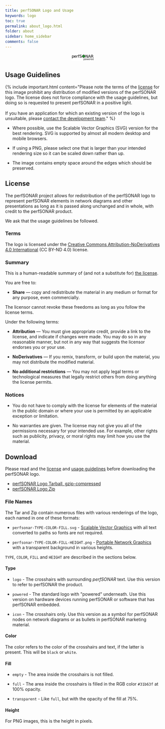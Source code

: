```yaml
---
title: perfSONAR Logo and Usage
keywords: logo
toc: true
permalink: about_logo.html
folder: about
sidebar: home_sidebar
comments: false
---
```


<p align="center"><img src="images/logos/perfsonar/perfsonar-powered-black-full.svg" height="24pt" /></p>

## Usage Guidelines

{% include important.html content="Please note the terms of the [license](#license) for this image prohibit any distribution of modified versions of the perfSONAR logo.   The license does not force compliance with the usage guidelines, but doing so is requested to present perfSONAR in a positive light.<br/><br/>If you have an application for which an existing version of the logo is unsuitable, please [contact the development team](about_contact.html)." %}

 * Where possible, use the Scalable Vector Graphics (SVG) version for
   the best rendering.  SVG is supported by almost all modern desktop
   and mobile browsers.

 * If using a PNG, please select one that is larger than your intended
   rendering size so it can be scaled down rather than up.

 * The image contains empty space around the edges which should be
   preserved.


##  License

The perfSONAR project allows for redistribution of the perfSONAR logo
to represent perfSONAR elements in network diagrams and other
presentations as long as it is passed along unchanged and in whole,
with credit to the perfSONAR product.

We ask that the usage guidelines be followed.

### Terms

The logo is licensed under the [Creative Commons
Attribution-NoDerivatives 4.0
International](https://creativecommons.org/licenses/by-nd/4.0/) (CC
BY-ND 4.0) license.

### Summary

This is a human-readable summary of (and not a substitute for) [the
license](https://creativecommons.org/licenses/by-nd/4.0/legalcode).

You are free to:

 * **Share** — copy and redistribute the material in any medium or
    format for any purpose, even commercially.

The licensor cannot revoke these freedoms as long as you follow the license terms.

Under the following terms:

 * **Attribution** — You must give appropriate credit, provide a link
     to the license, and indicate if changes were made. You may do so
     in any reasonable manner, but not in any way that suggests the
     licensor endorses you or your use.

 * **NoDerivatives** — If you remix, transform, or build upon the
     material, you may not distribute the modified material.

 * **No additional restrictions** — You may not apply legal terms or
     technological measures that legally restrict others from doing
     anything the license permits.

### Notices

 * You do not have to comply with the license for elements of the
   material in the public domain or where your use is permitted by an
   applicable exception or limitation.

 * No warranties are given. The license may not give you all of the
   permissions necessary for your intended use. For example, other
   rights such as publicity, privacy, or moral rights may limit how
   you use the material.


## Download

Please read and the [license](#license) and [usage
guidelines](#usage-guidelines) before downloading the perfSONAR logo.

 * [perfSONAR Logo Tarball, gzip-compressed](files/perfsonar-logo.tar.gz)
 * [perfSONAR Logo Zip](files/perfsonar-logo.zip)


### File Names

The Tar and Zip contain numerous files with various renderings of the
logo, each named in one of these formats:

 * `perfsonar-TYPE-COLOR-FILL.svg` - [Scalable Vector
   Graphics](https://www.w3.org/TR/SVG2) with all text converted to
   paths so fonts are not required.

 * `perfsonar-TYPE-COLOR-FILL-HEIGHT.png` - [Portable Network
   Graphics](http://www.libpng.org/pub/png) with a transparent
   background in various heights.

`TYPE`, `COLOR`, `FILL` and `HEIGHT` are described in the sections
below.


#### Type

 * `logo` - The crosshairs with surrounding _perfSONAR_ text.  Use
   this version to refer to perfSONAR the product.

 * `powered` - The standard logo with "powered" underneath.  Use this
   version on hardware devices running perfSONAR or software that has
   perfSONAR embedded.

 * `icon` - The crosshairs only.  Use this version as a symbol for
   perfSONAR nodes on network diagrams or as bullets in perfSONAR
   marketing material.

#### Color

The color refers to the color of the crosshairs and text, if the
latter is present.  This will be `black` or `white`.


#### Fill

 * `empty` - The area inside the crosshairs is not filled.

 * `full` - The area inside the crosshairs is filled in the RGB color
   `#31b63f` at 100% opacity.

 * `transparent` - Like `full`, but with the opacity of the fill at
   75%.


#### Height

For PNG images, this is the height in pixels.


